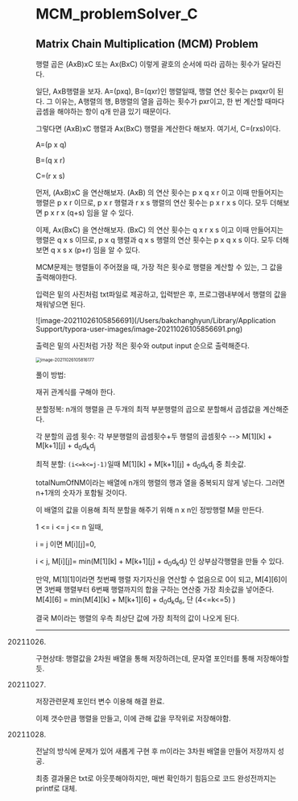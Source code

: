 # MCM_problemSolver_C
## Matrix Chain Multiplication (MCM) Problem

행렬 곱은 (AxB)xC 또는 Ax(BxC) 이렇게 괄호의 순서에 따라 곱하는 횟수가 달라진다.

일단, AxB행렬을 보자. A=(pxq), B=(qxr)인 행렬일때, 행렬 연산 횟수는 pxqxr이 된다. 그 이유는, A행렬의 행, B행렬의 열을 곱하는 횟수가 pxr이고,
한 번 계산할 때마다 곱셈을 해야하는 항이 q개 만큼 있기 때문이다.

그렇다면 (AxB)xC 행렬과 Ax(BxC) 행렬을 계산한다 해보자.
여기서, C=(rxs)이다.

A=(p x q)

B=(q x r)

C=(r x s)

먼저, (AxB)xC 을 연산해보자.
(AxB) 의 연산 횟수는 p x q x r 이고 이때 만들어지는 행렬은 p x r 이므로, p x r 행렬과 r x s 행렬의 연산 횟수는 p x r x s 이다.
모두 더해보면 p x r x (q+s) 임을 알 수 있다.

이제, Ax(BxC) 을 연산해보자.
(BxC) 의 연산 횟수는 q x r x s 이고 이때 만들어지는 행렬은 q x s 이므로, p x q 행렬과 q x s 행렬의 연산 횟수는 p x q x s 이다.
모두 더해보면 q x s x (p+r) 임을 알 수 있다.



MCM문제는 행렬들이 주어졌을 때, 가장 적은 횟수로 행렬을 계산할 수 있는, 그 값을 출력해야한다.

입력은 밑의 사진처럼 txt파일로 제공하고, 입력받은 후, 프로그램내부에서 행렬의 값을 채워넣으면 된다.

![image-20211026105856691](/Users/bakchanghyun/Library/Application Support/typora-user-images/image-20211026105856691.png)

출력은 밑의 사진처럼 가장 적은 횟수와 output input 순으로 출력해준다.



<img src="/Users/bakchanghyun/Library/Application Support/typora-user-images/image-20211026105816177.png" alt="image-20211026105816177" style="zoom:60%;" />



풀이 방법:

재귀 관계식를 구해야 한다.

분할정복: n개의 행렬을 큰 두개의 최적 부분행렬의 곱으로 분할해서 곱셈값을 계산해준다.

각 분할의 곱셈 횟수: 각 부분행렬의 곱셈횟수+두 행렬의 곱셈횟수 --> M\[1][k] + M\[k+1][j] + d<sub>0</sub>d<sub>k</sub>d<sub>j</sub> 

최적 분할: `(i<=k<=j-1)`일때 M\[1][k] + M\[k+1][j] + d<sub>0</sub>d<sub>k</sub>d<sub>j</sub>  중 최솟값.

totalNumOfNM이라는 배열에 n개의 행렬의 행과 열을 중복되지 않게 넣는다. 그러면 n+1개의 숫자가 포함될 것이다.

이 배열의 값을 이용해 최적 분할을 해주기 위해 n x n인 정방행렬 M을 만든다.

1 <= i <= j <= n 일때, 

i = j 이면 M\[i][j]=0, 

i < j, M\[i][j]= min(M\[1][k] + M\[k+1][j] + d<sub>0</sub>d<sub>k</sub>d<sub>j</sub>) 인 상부삼각행렬을 만들 수 있다.

만약, M\[1][1]이라면 첫번째 행렬 자기자신을 연산할 수 없음으로 0이 되고, M\[4][6]이면 3번째 행렬부터 6번째 행렬까지의 합을 구하는 연산중 가장 최솟값을 넣어준다. M\[4][6] = min(M\[4][k] + M\[k+1][6] + d<sub>0</sub>d<sub>k</sub>d<sub>6</sub>, 단 (4<=k<=5) )

결국 M이라는 행렬의 우측 최상단 값에 가장 최적의 값이 나오게 된다.











 



-----------

20211026.

구현상태: 행렬값을 2차원 배열을 통해 저장하려는데, 문자열 포인터를 통해 저장해야할 듯.

20211027.

 저장관련문제 포인터 변수 이용해 해결 완료.

이제 갯수만큼 행렬을 만들고, 이에 관해 값을 무작위로 저장해야함.



20211028.

전날의 방식에 문제가 있어 새롭게 구현 후 m이라는 3차원 배열을 만들어 저장까지 성공.

최종 결과물은 txt로 아웃풋해야하지만, 매번 확인하기 힘듬으로 코드 완성전까지는 printf로 대체.



